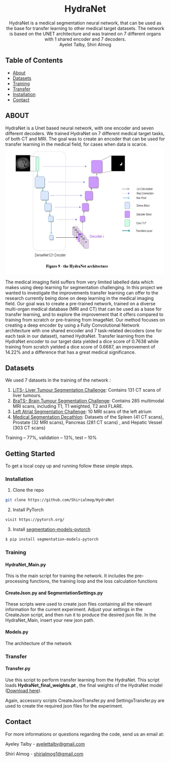 

<p align="center">

  <h1 align="center">HydraNet</h1>

  <p align="center">
    HydraNet is a medical segmentation neural network, that can be used as the 
    base for transfer learning to other medical target datasets.
    The network is based on the UNET architecture and was trained on 7 
    different organs with 1 shared encoder and 7 decoders.
    <br />
    Ayelet Talby,  Shiri Almog
   
  </p>




<!-- TABLE OF CONTENTS -->
## Table of Contents

* [About](#ABOUT)
* [Datasets](#Datasets)
* [Training](#Training)
* [Transfer](#Transfer)
* [Installation](#Installation)
* [Contact](#Contact)

<!-- ABOUT  -->
## ABOUT
HydraNet is a Unet based neural network, with one encoder and seven different decoders.
We trained HydraNet on 7 different medical target tasks, of both CT and MRI. The goal was 
to create an encoder that can be used for transfer learning in the medical field, 
for cases when data is scarce.
<br>
<img src="accessory/HN_logic.PNG" alt="drawing" height="400" width="500"/>


<p>
The medical imaging field suffers from very limited labelled data which makes using 
deep learning for segmentation challenging. In this project we wanted to investigate the 
improvements transfer learning can offer to the research currently being done on 
deep learning in the medical imaging field. Our goal was to create a pre-trained 
network, trained on a diverse multi-organ medical database (MRI and CT) that can 
be used as a base for transfer learning, and to explore the improvement that it 
offers compared to training from scratch or pre-training from ImageNet. 
Our method focuses on creating a deep encoder by using a Fully Convolutional 
Network architecture with one shared encoder and 7 task-related decoders 
(one for each task in our dataset), named HydraNet. Transfer learning from 
the HydraNet encoder to our target data yielded a dice score of 0.7638 while 
training from scratch yielded a dice score of 0.6687, an improvement of 14.22% 
and a difference that has a great medical significance. </p>

## Datasets
We used 7 datasets in the training of the network :
1. 	<a href=https://competitions.codalab.org/competitions/17094> LiTS- Liver Tumour Segmentation Challenge</a>: Contains 131 CT scans of liver tumours.
2.	<a href=https://www.med.upenn.edu/cbica/brats2020> BraTS- Brain Tumour Segmentation Challenge</a>: Contains 285 multimodal MRI scans, including T1, T1 weighted, T2 and FLARE. 
3.	<a href=https://www.cardiacatlas.org/challenges/left-atrium-segmentation-challenge/>Left Atrial Segmentation Challenge</a>: 10 MRI scans of the left atrium
4.	<a href=http://medicaldecathlon.com/>Medical Segmentation Decathlon</a>: Datasets of the Spleen (41 CT scans), Prostate (32 MRI scans), Pancreas (281 CT scans) , and Hepatic Vessel (303 CT scans)         

Training – 77%, validation – 13%, test – 10%



<!-- GETTING STARTED -->
## Getting Started

To get a local copy up and running follow these simple steps.


### Installation
 
1. Clone the repo
```sh
git clone https://github.com/Shirialmog/HydraNet
```
2. Install PyTorch
```sh
visit https://pytorch.org/
```
3. Install <a href=https://github.com/qubvel/segmentation_models.pytorch>segmentation-models-pytorch</a>
```sh
$ pip install segmentation-models-pytorch
```

### Training
#### HydraNet_Main.py
<p> This is the main script for training the network. It includes the pre-processing functions,
the training loop and the loss calculation functions</p>

#### CreateJson.py and SegmentationSettings.py 
These scripts were used to create json files containing all the relevant information 
for the current experiment. Adjust your settings in the CreateJson script, and then run it
to produce the desired json file.
In the HydraNet_Main, insert your new json path. 

#### Models.py
The architecture of the network 

### Transfer
#### Transfer.py
Use this script to perform transfer learning from the HydraNet. 
This script loads <b>HydraNet_final_weights.pt </b>, the final weights of the HydraNet model (<a href=https://github.com/Shirialmog/HydraNet/blob/master/HydraNet_final_weights.pt>Download here</a>).

Again, accessory scripts CreateJsonTransfer.py and SettingsTransfer.py are used to
create the required json files for the experiment. 


 
<!-- CONTACT -->
## Contact

For more informations or questions regarding the code, send us an email at: 

Ayeley Talby - ayelettalby@gmail.com

Shiri Almog - shirialmog1@gmail.com





